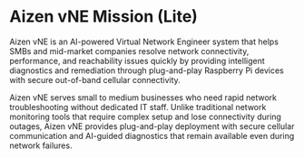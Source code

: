 # Aizen vNE Mission (Lite)

Aizen vNE is an AI-powered Virtual Network Engineer system that helps SMBs and mid-market companies resolve network connectivity, performance, and reachability issues quickly by providing intelligent diagnostics and remediation through plug-and-play Raspberry Pi devices with secure out-of-band cellular connectivity.

Aizen vNE serves small to medium businesses who need rapid network troubleshooting without dedicated IT staff. Unlike traditional network monitoring tools that require complex setup and lose connectivity during outages, Aizen vNE provides plug-and-play deployment with secure cellular communication and AI-guided diagnostics that remain available even during network failures.
